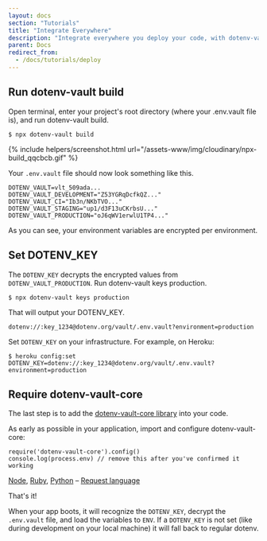 ```yaml
---
layout: docs
section: "Tutorials"
title: "Integrate Everywhere"
description: "Integrate everywhere you deploy your code, with dotenv-vault."
parent: Docs
redirect_from:
  - /docs/tutorials/deploy
---
```


## Run dotenv-vault build

Open terminal, enter your project's root directory (where your .env.vault file is), and run dotenv-vault build.

```
$ npx dotenv-vault build
```

{% include helpers/screenshot.html url="/assets-www/img/cloudinary/npx-build_qqcbcb.gif" %}

Your `.env.vault` file should now look something like this.

```
DOTENV_VAULT=vlt_509ada...
DOTENV_VAULT_DEVELOPMENT="Z53YGRqDcfkQZ..."
DOTENV_VAULT_CI="Ib3n/NKbTVO..."
DOTENV_VAULT_STAGING="up1/d3F13uCKrbsU..."
DOTENV_VAULT_PRODUCTION="oJ6qWV1erwlU1TP4..."
```

As you can see, your environment variables are encrypted per environment.

## Set DOTENV_KEY

The `DOTENV_KEY` decrypts the encrypted values from `DOTENV_VAULT_PRODUCTION`. Run dotenv-vault keys production.

```
$ npx dotenv-vault keys production
```

That will output your DOTENV_KEY.

```
dotenv://:key_1234@dotenv.org/vault/.env.vault?environment=production
```

Set `DOTENV_KEY` on your infrastructure. For example, on Heroku:

```
$ heroku config:set DOTENV_KEY=dotenv://:key_1234@dotenv.org/vault/.env.vault?environment=production
```

## Require dotenv-vault-core

The last step is to add the [dotenv-vault-core library](https://github.com/dotenv-org/dotenv-vault-core) into your code.

As early as possible in your application, import and configure dotenv-vault-core:

```
require('dotenv-vault-core').config()
console.log(process.env) // remove this after you've confirmed it working
```
[Node](https://github.com/dotenv-org/dotenv-vault-core), [Ruby](https://github.com/dotenv-org/dotenv-vault-ruby), [Python](https://github.com/dotenv-org/python-dotenv-vault) – [Request language](https://github.com/dotenv-org/dotenv-vault/discussions/95)

That's it!

When your app boots, it will recognize the `DOTENV_KEY`, decrypt the `.env.vault` file, and load the variables to `ENV`. If a `DOTENV_KEY` is not set (like during development on your local machine) it will fall back to regular dotenv.
